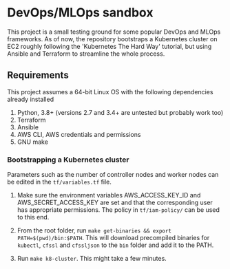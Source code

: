 # DevOps/MLOps sandbox

This project is a small testing ground for some popular DevOps and MLOps frameworks. As of now, the repository bootstraps a Kubernetes cluster on EC2 roughly following the 'Kubernetes The Hard Way' tutorial, but using Ansible and Terraform to streamline the whole process.

## Requirements

This project assumes a 64-bit Linux OS with the following dependencies already installed

1. Python, 3.8+ (versions 2.7 and 3.4+ are untested but probably work too)
2. Terraform
3. Ansible
4. AWS CLI, AWS credentials and permissions
5. GNU make

### Bootstrapping a Kubernetes cluster

Parameters such as the number of controller nodes and worker nodes can be edited in the `tf/variables.tf` file. 

1. Make sure the environment variables AWS_ACCESS_KEY_ID and AWS_SECRET_ACCESS_KEY are set and that the corresponding user has appropriate permissions. The policy in `tf/iam-policy/` can be used to this end.

2. From the root folder, run `make get-binaries && export PATH=$(pwd)/bin:$PATH`. This will download precompiled binaries for `kubectl`, `cfssl` and `cfssljson` to the `bin` folder and add it to the PATH. 

3. Run `make k8-cluster`. This might take a few minutes.